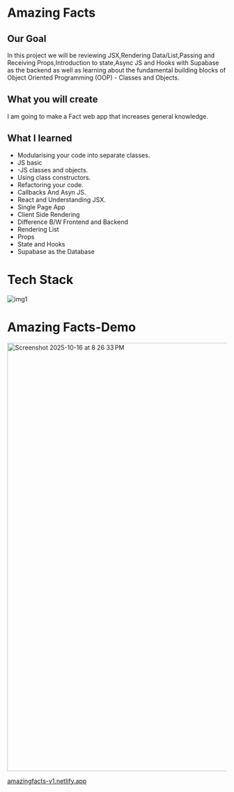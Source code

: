 # Amazing Facts

## Our Goal

In this project we will be reviewing JSX,Rendering Data/List,Passing and Receiving Props,Introduction to state,Async JS and Hooks with Supabase as the backend as well as learning about the fundamental building blocks of Object Oriented Programming (OOP) - Classes and Objects. 


## What you will create

I am going to make a Fact web app that increases general knowledge. 

## What I learned

- Modularising your code into separate classes.
- JS basic
- -JS classes and objects.
- Using class constructors.
- Refactoring your code.
- Callbacks  And Asyn JS.
- React and Understanding JSX.
- Single Page App
- Client Side Rendering
- Difference B/W Frontend and Backend
- Rendering List
- Props
- State and Hooks
- Supabase as the Database



# Tech Stack

![img1](https://github.com/user-attachments/assets/10003d3b-106b-4825-a1cb-7b2e98ce3d60)



# Amazing Facts-Demo 
<img width="1512" height="982" alt="Screenshot 2025-10-16 at 8 26 33 PM" src="https://github.com/user-attachments/assets/29996e73-3ae8-4e85-be2a-6fd1fec49888" />


[amazingfacts-v1.netlify.app](https://amazingfacts-v1.netlify.app/)

